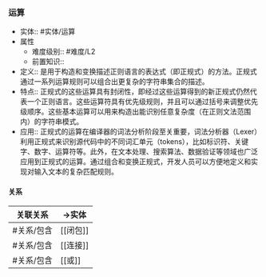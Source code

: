 ###  运算 
- 实体:: #实体/运算 
- 属性
	- 难度级别:: #难度/L2 
	- 前置知识::
- 定义:: 是用于构造和变换描述正则语言的表达式（即正规式）的方法。正规式通过一系列运算规则可以组合出更复杂的字符串集合的描述。
- 特点:: 正规式的这些运算具有封闭性，即经过这些运算得到的新正规式仍然代表一个正则语言。这些运算符具有优先级规则，并且可以通过括号来调整优先级顺序。这些基本运算可以用来构造出能识别任意复杂度（在正则文法范围内）的字符串模式。
- 应用:: 正规式的运算在编译器的词法分析阶段至关重要，词法分析器（Lexer）利用正规式来识别源代码中的不同词汇单元（tokens），比如标识符、关键字、数字、运算符等。此外，在文本处理、搜索算法、数据验证等领域也广泛应用到正规式的运算。通过组合和变换正规式，开发人员可以方便地定义和实现对输入文本的复杂匹配规则。
#### 关系
| 关联关系 | ->实体 |
| ---- | ---- |
| #关系/包含 | [[闭包]] |
| #关系/包含  | [[连接]] |
| #关系/包含  | [[或]] |